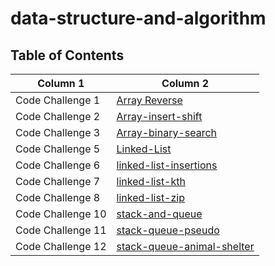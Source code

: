 # data-structure-and-algorithm

## Table of Contents

| Column 1  | Column 2  |
| ---------------- | ---------------- |
| Code Challenge 1  |[Array Reverse](./array-reverse/array-reverse.md)|
| Code Challenge 2  |[Array-insert-shift](./array-insert-shift/array-insert-shift.md)|
| Code Challenge 3  |[Array-binary-search](./array-binary-search/array-binary-search.md)|
| Code Challenge 5  |[Linked-List](./linkedListImplementation/linkedlist.md)|
| Code Challenge 6  |[linked-list-insertions](./linkedListInsertion/linked-list-insertions.md)|
| Code Challenge 7  |[linked-list-kth](./linkedListInsertion/linked-list-insertions.md)|
| Code Challenge 8  |[linked-list-zip](./linkedListInsertion/zip.md)|
| Code Challenge 10  |[stack-and-queue](./StackAndQueue/StackAndQueue.md)|
| Code Challenge 11  |[stack-queue-pseudo](./StackAndQueue/PseudoQueue.md)|
| Code Challenge 12  |[stack-queue-animal-shelter](./StackAndQueue/shelter.md)|
